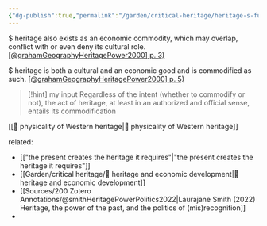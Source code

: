 ```yaml
---
{"dg-publish":true,"permalink":"/garden/critical-heritage/heritage-s-function-as-commodity-or-resource/","created":"2024-06-18T13:47:21.319+08:00","updated":"2025-03-30T12:01:00.174+08:00"}
---
```


$  heritage also exists as an economic commodity, which may overlap, conflict with or even deny its cultural role. [[@grahamGeographyHeritagePower2000] p. 3)](zotero://open-pdf/library/items/5YVAQYBG?page=3&annotation=PE5EIJIH)

$  heritage is both a cultural and an economic good and is commodified as such. [[@grahamGeographyHeritagePower2000] p. 5)](zotero://open-pdf/library/items/5YVAQYBG?page=5&annotation=98SGH27Z)


> [!hint] my input
> Regardless of the intent (whether to commodify or not), the act of heritage, at least in an authorized and official sense, entails its commodification


[[🌱 physicality of Western heritage\|🌱 physicality of Western heritage]]

related:
-  [["the present creates the heritage it requires"\|"the present creates the heritage it requires"]]
- [[Garden/critical heritage/🌱 heritage and economic development\|🌱 heritage and economic development]]
- [[Sources/200 Zotero Annotations/@smithHeritagePowerPolitics2022\|Laurajane Smith (2022) Heritage, the power of the past, and the politics of (mis)recognition]]
- 

